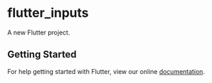 # flutter_inputs

A new Flutter project.

## Getting Started

For help getting started with Flutter, view our online
[documentation](https://flutter.io/).
